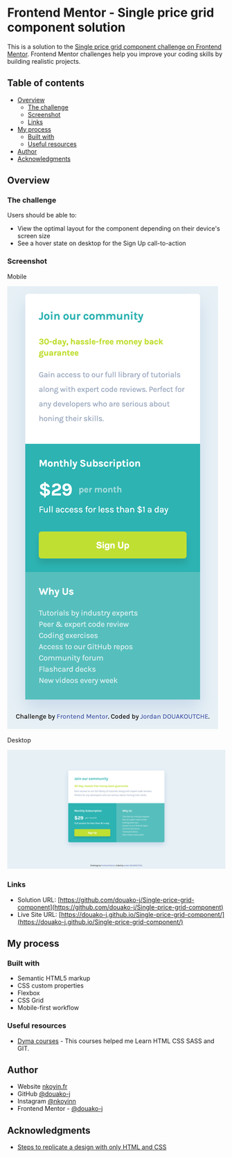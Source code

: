 # Frontend Mentor - Single price grid component solution

This is a solution to the [Single price grid component challenge on Frontend Mentor](https://www.frontendmentor.io/challenges/single-price-grid-component-5ce41129d0ff452fec5abbbc). Frontend Mentor challenges help you improve your coding skills by building realistic projects.

## Table of contents

- [Overview](#overview)
  - [The challenge](#the-challenge)
  - [Screenshot](#screenshot)
  - [Links](#links)
- [My process](#my-process)
  - [Built with](#built-with)
  - [Useful resources](#useful-resources)
- [Author](#author)
- [Acknowledgments](#acknowledgments)

## Overview

### The challenge

Users should be able to:

- View the optimal layout for the component depending on their device's screen size
- See a hover state on desktop for the Sign Up call-to-action

### Screenshot

Mobile

![Mobile](./screenshot-mobile.png)

Desktop

![Desktop](./screenshot-desktop.png)

### Links

- Solution URL: [https://github.com/douako-j/Single-price-grid-component](https://github.com/douako-j/Single-price-grid-component)
- Live Site URL: [https://douako-j.github.io/Single-price-grid-component/](https://douako-j.github.io/Single-price-grid-component/)

## My process

### Built with

- Semantic HTML5 markup
- CSS custom properties
- Flexbox
- CSS Grid
- Mobile-first workflow

### Useful resources

- [Dyma courses](https://dyma.fr/) - This courses helped me Learn HTML CSS SASS and GIT.

## Author

- Website [nkoyin.fr](http://www.nkoyin.fr/)
- GitHub [@douako-j](https://github.com/douako-j)
- Instagram [@nkoyinn](https://www.instagram.com/nkoyinn/)
- Frontend Mentor - [@douako-j](https://www.frontendmentor.io/profile/douako-j)

## Acknowledgments

- [Steps to replicate a design with only HTML and CSS](https://devchallenges-blogs.web.app/how-to-replicate-design/)
